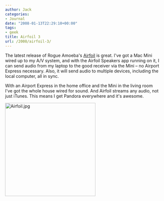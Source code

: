 ```yaml
---
author: Jack
categories:
- Journal
date: "2008-01-13T22:29:10+00:00"
tags:
- geek
title: Airfoil 3
url: /2008/airfoil-3/
---
```


The latest release of Rogue Amoeba's [Airfoil][1] is great. I've got a Mac Mini wired up to my A/V system, and with the Airfoil Speakers app running on it, I can send audio from my laptop to the good receiver via the Mini &#8211; no Airport Express necessary. Also, it will send audio to multiple devices, including the local computer, all in sync. 

With an Airport Express in the home office and the Mini in the living room I've got the whole house wired for sound. And Airfoil streams any audio, not just iTunes. This means I get Pandora everywhere and it's awesome.

<img src="/files/Airfoil.jpg" alt="Airfoil.jpg" border="0" width="295" height="305" />

 [1]: http://www.rogueamoeba.com/airfoil/mac/